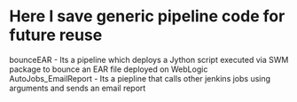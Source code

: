 # Here I save generic pipeline code for future reuse
bounceEAR - Its a pipeline which deploys a Jython script executed via SWM package to bounce an EAR file deployed on WebLogic 
AutoJobs_EmailReport - Its a piepline that calls other jenkins jobs using arguments and sends an email report
